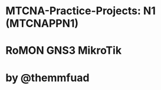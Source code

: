 # MTCNA-Practice-Projects: N1 (MTCNAPPN1)
# RoMON GNS3 MikroTik
# by @themmfuad

<object data="https://github.com/themmfuad/MTCNA-Practice-Projects/blob/main/RoMON-GNS3-MikroTik-MTCNAPP1/RoMON-GNS3-MikroTik-MTCNAPP1-by-themmfuad.pdf" type="application/pdf" width="100%">
